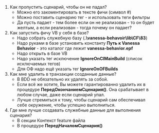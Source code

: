 1. Как пропустить сценарий, чтобы он не падал?
	* Можно его закоментировать в тексте фичи (символ #)
	* Можно поставить сценарию тег - и использовать теги фильтры
	* Да пусть падает - тем более если он не реализован - то он будет желтым, а если реализован - тогда почему он падает? 
2. Как запустить фичу VB у себя в базе?
	* Надо собрать служебную базу (**.\vanessa-behavoir\lib\CF\83**) 
	* Надо руками в базе установить константу **Путь к  Vanessa Behavior** - это каталог где лежит **vanessa-behavior.epf**
	* Надо открыть в базе VB
	* Надо указать тег исключение **IgnoreOnCIMainBuild** (список исключаемых тегов)
	* Для ОФ надо ещё указать тег **IgnoreOnOFBuilds**
3. Как мне удалить в транзакции созданные данные?
	* В BDD не обязательно их удалять за собой.
	* Если всё же хотите,  Вы можете гарантированно удалить их в процедуре **ПередОкончаниемСценария()**. Она срабатывает в любом случае, даже если сценарий упал.
	* Лучше стремиться к тому, чтобы сценарий сам обеспечивал себе окружение, чтобы успешно выполниться.
4. Где мне лучше создавать служебные данные для выполнения сценария?
	* В секции Контекст feature файла
	* В процедуре **ПередНачаломСценария()**
